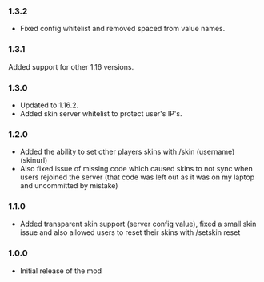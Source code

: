 ### 1.3.2
* Fixed config whitelist and removed spaced from value names.
### 1.3.1
Added support for other 1.16 versions.
### 1.3.0
 * Updated to 1.16.2.
 * Added skin server whitelist to protect user's IP's.
### 1.2.0
* Added the ability to set other players skins with /skin (username) (skinurl)
* Also fixed issue of missing code which caused skins to not sync when users rejoined the server (that code was left out as it was on my laptop and uncommitted by mistake)
### 1.1.0
* Added transparent skin support (server config value), fixed a small skin issue and also allowed users to reset their skins with /setskin reset
### 1.0.0
* Initial release of the mod

